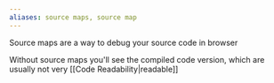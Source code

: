 ```yaml
---
aliases: source maps, source map
---
```

Source maps are a way to debug your source code in browser

Without source maps you'll see the compiled code version, which are usually not very [[Code Readability|readable]]
